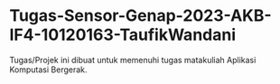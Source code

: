 # Tugas-Sensor-Genap-2023-AKB-IF4-10120163-TaufikWandani
Tugas/Projek ini dibuat untuk memenuhi tugas matakuliah Aplikasi Komputasi Bergerak.

